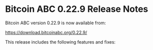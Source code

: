 # Bitcoin ABC 0.22.9 Release Notes

Bitcoin ABC version 0.22.9 is now available from:

  <https://download.bitcoinabc.org/0.22.9/>

This release includes the following features and fixes:
